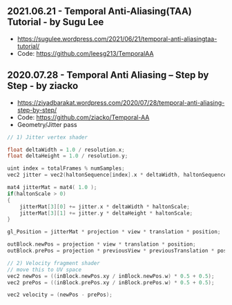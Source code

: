 ## 2021.06.21 - Temporal Anti-Aliasing(TAA) Tutorial - by Sugu Lee

- https://sugulee.wordpress.com/2021/06/21/temporal-anti-aliasingtaa-tutorial/
- Code: https://github.com/leesg213/TemporalAA

## 2020.07.28 - Temporal Anti Aliasing – Step by Step - by ziacko

- https://ziyadbarakat.wordpress.com/2020/07/28/temporal-anti-aliasing-step-by-step/
- Code: https://github.com/ziacko/Temporal-AA
- Geometry/Jitter pass
```cpp
// 1) Jitter vertex shader

float deltaWidth = 1.0 / resolution.x;
float deltaHeight = 1.0 / resolution.y;

uint index = totalFrames % numSamples;
vec2 jitter = vec2(haltonSequence[index].x * deltaWidth, haltonSequence[index].y * deltaHeight);

mat4 jitterMat = mat4( 1.0 );
if(haltonScale > 0)
{
    jitterMat[3][0] += jitter.x * deltaWidth * haltonScale;
    jitterMat[3][1] += jitter.y * deltaHeight * haltonScale;
}

gl_Position = jitterMat * projection * view * translation * position; 

outBlock.newPos = projection * view * translation * position;
outBlock.prePos = projection * previousView * previousTranslation * position; 

// 2) Velocity fragment shader
// move this to UV space
vec2 newPos = ((inBlock.newPos.xy / inBlock.newPos.w) * 0.5 + 0.5);
vec2 prePos = ((inBlock.prePos.xy / inBlock.prePos.w) * 0.5 + 0.5);

vec2 velocity = (newPos - prePos);
```
